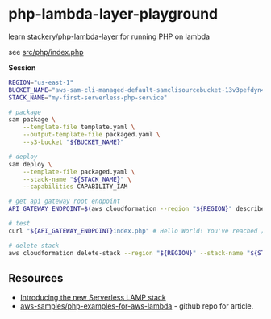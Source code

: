 # php-lambda-layer-playground

learn [stackery/php-lambda-layer](https://github.com/stackery/php-lambda-layer) for running PHP on lambda

see [src/php/index.php](src/php/index.php)

**Session**

```sh
REGION="us-east-1"
BUCKET_NAME="aws-sam-cli-managed-default-samclisourcebucket-13v3pefdyn46p"
STACK_NAME="my-first-serverless-php-service"

# package
sam package \
    --template-file template.yaml \
    --output-template-file packaged.yaml \
    --s3-bucket "${BUCKET_NAME}"

# deploy
sam deploy \
    --template-file packaged.yaml \
    --stack-name "${STACK_NAME}" \
    --capabilities CAPABILITY_IAM

# get api gateway root endpoint 
API_GATEWAY_ENDPOINT=$(aws cloudformation --region "${REGION}" describe-stacks --stack-name "${STACK_NAME}" --query "Stacks[0].Outputs[?OutputKey=='ApiGatewayEndpoint'].OutputValue" --output text)

# test
curl "${API_GATEWAY_ENDPOINT}index.php" # Hello World! You've reached /index.php

# delete stack
aws cloudformation delete-stack --region "${REGION}" --stack-name "${STACK_NAME}"
```

## Resources

* [Introducing the new Serverless LAMP stack](https://aws.amazon.com/blogs/compute/introducing-the-new-serverless-lamp-stack/)
* [aws-samples/php-examples-for-aws-lambda](https://github.com/aws-samples/php-examples-for-aws-lambda) - github repo for article.
